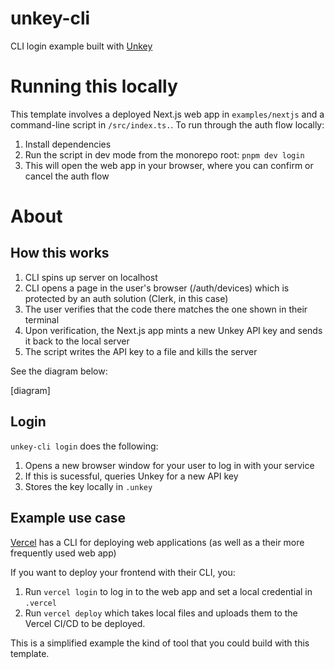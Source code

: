 # unkey-cli

CLI login example built with [Unkey](https://unkey.dev/)

# Running this locally

This template involves a deployed Next.js web app in `examples/nextjs` and a command-line script in `/src/index.ts.`. To run through the auth flow locally:

1. Install dependencies
2. Run the script in dev mode from the monorepo root: `pnpm dev login`
3. This will open the web app in your browser, where you can confirm or cancel the auth flow

# About

## How this works

1. CLI spins up server on localhost
2. CLI opens a page in the user's browser (/auth/devices) which is protected by an auth solution (Clerk, in this case)
3. The user verifies that the code there matches the one shown in their terminal
4. Upon verification, the Next.js app mints a new Unkey API key and sends it back to the local server
5. The script writes the API key to a file and kills the server

See the diagram below:

[diagram]

## Login

`unkey-cli login` does the following:

1. Opens a new browser window for your user to log in with your service
2. If this is sucessful, queries Unkey for a new API key
3. Stores the key locally in `.unkey`

## Example use case

[Vercel](https://vercel.com) has a CLI for deploying web applications (as well as a their more frequently used web app)

If you want to deploy your frontend with their CLI, you:

1. Run `vercel login` to log in to the web app and set a local credential in `.vercel`
2. Run `vercel deploy` which takes local files and uploads them to the Vercel CI/CD to be deployed.

This is a simplified example the kind of tool that you could build with this template.
